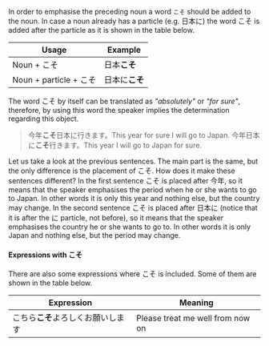 In order to emphasise the preceding noun a word `こそ` should be added to the noun. In case a noun already has a particle (e.g. 日本に) the word こそ is added after the particle as it is shown in the table below.

|Usage|Example|
|-|-|
|Noun + こそ|日本**こそ**|
|Noun + particle + こそ|日本に**こそ**|

The word こそ by itself can be translated as *"absolutely"* or *"for sure"*, therefore, by using this word the speaker implies the determination regarding this object.

>今年**こそ**日本に行きます。This year for sure I will go to Japan.
>今年日本に**こそ**行きます。This year I will go to Japan for sure.

Let us take a look at the previous sentences. The main part is the same, but the only difference is the placement of こそ. How does it make these sentences different?
In the first sentence こそ is placed after 今年, so it means that the speaker emphasises the period when he or she wants to go to Japan. In other words it is only this year and nothing else, but the country may change.
In the second sentence こそ is placed after 日本に (notice that it is after the に particle, not before), so it means that the speaker emphasises the country he or she wants to go to. In other words it is only Japan and nothing else, but the period may change.

#### Expressions with こそ
There are also some expressions where こそ is included. Some of them are shown in the table below.

|Expression|Meaning|
|-|-|
|こちら**こそ**よろしくお願いします|Please treat me well from now on|